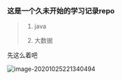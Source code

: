 ### 这是一个久未开始的学习记录repo

> 1. java
>
> 2. 大数据
>
>    

先这么着吧

![image-20201025221340494](https://gitee.com/tai-xiaopeng/image/raw/master//image/java/image-20201025221340494.png)